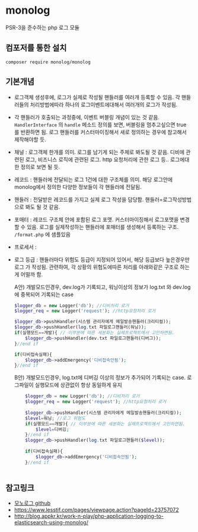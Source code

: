 # monolog
PSR-3을 준수하는 php 로그 모듈

## 컴포저를 통한 설치
```
composer require monolog/monolog
```

## 기본개념
* 로그객체 생성후에, 로그가 실제로 작성될 핸들러를 여러개 등록할 수 있음. 각 핸들러들의 처리방법에따라 하나의 로그이벤트에대해서 여러개의 로그가 작성됨. 
* 각 핸들러가 호출되는 과정중에, 이벤트 버블링 개념이 있는 것 같음. `HandlerInterface` 의 `handle` 메소드 정의를 보면, 버블링을 멈추고싶으면 true 를 반환하면 됨. 로그 핸들러를 커스터마이징해서 새로 정의하는 경우에 참고해서 제작해야할 듯. 
* 채널 : 로그객체 한개를 의미. 로그를 남기게 되는 주체로 봐도될 것 같음. 디비에 관련된 로그, 비즈니스 로직에 관련된 로그. http 요청처리에 관한 로그 등.. 로그에대한 정의로 보면 될 듯.  
* 레코드 : 핸들러에 전달되는 로그 1건에 대한 구조체를 의미. 해당 로그안에 monolog에서 정의한 다양한 정보들이 각 핸들러에 전달됨. 
* 핸들러 : 전달받은 레코드를 가지고 실제 로그 작성을 담당함. 핸들러=로그작성방법 으로 봐도 될 것 같음. 
* 포매터 : 레코드 구조체 안에 포함된 로그 포맷. 커스터마이징해서 로그포맷을 변경할 수 있음.
 로그를 실제작성하는 핸들러에 포매터를 생성해서 등록하는 구조. `/format.php` 에 샘플있음
* 프로세서 : 
* 로그 등급 : 핸들러마다 위험도 등급이 지정되어 있어서, 해당 등급보다 높은경우만 로그 가 작성됨. 
  관련하여, 각 상황의 위험도에따른 처리를 아래와같은 구조로 하는게 어떨까 함.
  
  A안) 개발모드인경우, dev.log가 기록되고,  워닝이상의 정보가 log.txt 와 dev.log에 중복되어 기록되는 case
    ``` php
    $logger_db = new Logger('db'); //디비처리 로거
    $logger_req = new Logger('request'); //http요청처리 로거
    
    $logger_db->pushHandler(시스템 관리자에게 메일발송핸들러(크리티컬));
    $logger_db->pushHandler(log.txt 파일로그핸들러(워닝));
    if(실행모드==개발){ // 이부분에 따른 세분화는 실제프로젝트에서 고민하면됨. 
        $logger_db->pushHandler(dev.txt 파일로그핸들러(디버그));
    }//end if
    
    if(디비접속실패){
        $logger_db->addEmergency('디비접속안됨');
    }//end if
    
    ```
    B안) 개발모드인경우, log.txt에 디버깅 이상의 정보가 추가되어 기록되는 case. 로그파일이 실행모드에 상관없이 항상 동일하게 유지
    ``` php
        $logger_db = new Logger('db'); //디비처리 로거
        $logger_req = new Logger('request'); //http요청처리 로거
        
        $logger_db->pushHandler(시스템 관리자에게 메일발송핸들러(크리티컬));
        $level=워닝; //로그 위험도
        if(실행모드==개발){ // 이부분에 따른 세분화는 실제프로젝트에서 고민하면됨. 
            $level=디버깅;
        }//end if
        $logger_db->pushHandler(log.txt 파일로그핸들러($level));
        
        if(디비접속실패){
            $logger_db->addEmergency('디비접속안됨');
        }//end if
        
    ```

## 참고링크
* [모노로그 github](https://github.com/Seldaek/monolog)
* https://www.lesstif.com/pages/viewpage.action?pageId=23757072
* http://blog.appkr.kr/work-n-play/php-application-logging-to-elasticsearch-using-monolog/

